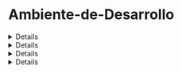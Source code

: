 # Ambiente-de-Desarrollo
<details>Instalación y configuración</details>
<details>Uso del programa</details>
<details>Creditos</details>
<details>Licencia</details>
